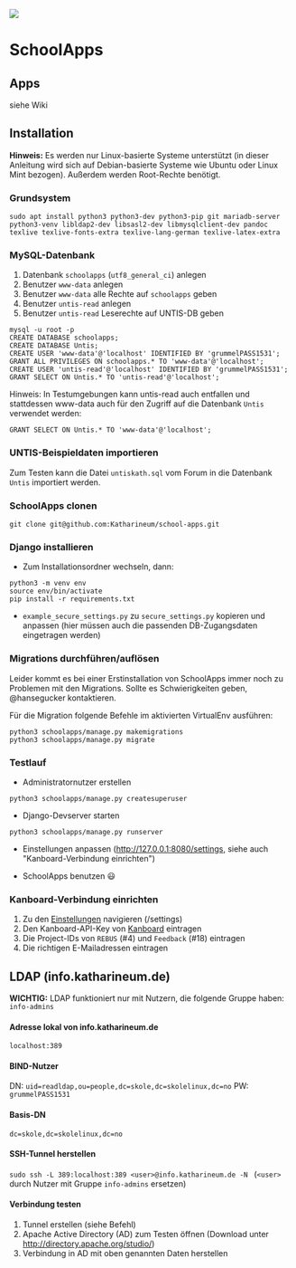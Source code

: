 ![](https://katharineum-zu-luebeck.de/wp-content/uploads/2017/05/Logo_aktuell_2-2.png)
# SchoolApps
## Apps
siehe Wiki
## Installation
**Hinweis:** Es werden nur Linux-basierte Systeme unterstützt (in dieser Anleitung wird sich auf Debian-basierte Systeme wie Ubuntu oder Linux Mint bezogen). Außerdem werden Root-Rechte benötigt.

### Grundsystem
```
sudo apt install python3 python3-dev python3-pip git mariadb-server python3-venv libldap2-dev libsasl2-dev libmysqlclient-dev pandoc texlive texlive-fonts-extra texlive-lang-german texlive-latex-extra
```

### MySQL-Datenbank
1. Datenbank `schoolapps` (`utf8_general_ci`) anlegen
2. Benutzer `www-data` anlegen
3. Benutzer `www-data` alle Rechte auf `schoolapps` geben
4. Benutzer `untis-read` anlegen
5. Benutzer `untis-read` Leserechte auf UNTIS-DB geben

```
mysql -u root -p
CREATE DATABASE schoolapps;
CREATE DATABASE Untis;
CREATE USER 'www-data'@'localhost' IDENTIFIED BY 'grummelPASS1531';
GRANT ALL PRIVILEGES ON schoolapps.* TO 'www-data'@'localhost';
CREATE USER 'untis-read'@'localhost' IDENTIFIED BY 'grummelPASS1531';
GRANT SELECT ON Untis.* TO 'untis-read'@'localhost';
```

Hinweis: In Testumgebungen kann untis-read auch entfallen und 
stattdessen www-data auch für den Zugriff auf die Datenbank `Untis` verwendet werden:

```
GRANT SELECT ON Untis.* TO 'www-data'@'localhost';
```

### UNTIS-Beispieldaten importieren
Zum Testen kann die Datei `untiskath.sql` vom Forum in die Datenbank `Untis` importiert werden.


### SchoolApps clonen
```
git clone git@github.com:Katharineum/school-apps.git
```

### Django installieren
- Zum Installationsordner wechseln, dann:
```
python3 -m venv env
source env/bin/activate
pip install -r requirements.txt
```

- `example_secure_settings.py` zu `secure_settings.py` kopieren und anpassen (hier müssen auch die passenden DB-Zugangsdaten eingetragen werden)


### Migrations durchführen/auflösen
Leider kommt es bei einer Erstinstallation von SchoolApps immer noch zu Problemen mit den Migrations. Sollte es Schwierigkeiten geben, @hansegucker kontaktieren.

Für die Migration folgende Befehle im aktivierten VirtualEnv ausführen:
```
python3 schoolapps/manage.py makemigrations
python3 schoolapps/manage.py migrate
```

### Testlauf
- Administratornutzer erstellen
```
python3 schoolapps/manage.py createsuperuser
```
- Django-Devserver starten
```
python3 schoolapps/manage.py runserver
```
- Einstellungen anpassen (http://127.0.0.1:8080/settings, siehe auch "Kanboard-Verbindung einrichten")

- SchoolApps benutzen 😃


### Kanboard-Verbindung einrichten
1. Zu den [Einstellungen](localhost:8000/settings) navigieren (/settings)
2. Den Kanboard-API-Key von [Kanboard](https://kanboard.katharineum.de/?controller=ConfigController&action) eintragen
3. Die Project-IDs von `REBUS` (#4) und `Feedback` (#18) eintragen
4. Die richtigen E-Mailadressen eintragen


## LDAP (info.katharineum.de)

**WICHTIG:** LDAP funktioniert nur mit Nutzern, die folgende Gruppe haben: `info-admins`

#### Adresse lokal von info.katharineum.de
`localhost:389`

#### BIND-Nutzer
DN: `uid=readldap,ou=people,dc=skole,dc=skolelinux,dc=no`
PW: `grummelPASS1531`

#### Basis-DN
`dc=skole,dc=skolelinux,dc=no`

#### SSH-Tunnel herstellen
```sudo ssh -L 389:localhost:389 <user>@info.katharineum.de -N ```
	(`<user>` durch Nutzer mit Gruppe `info-admins` ersetzen)

#### Verbindung testen
1. Tunnel erstellen (siehe Befehl)
2. Apache Active Directory (AD) zum Testen öffnen (Download unter http://directory.apache.org/studio/)
3. Verbindung in AD mit oben genannten Daten herstellen

